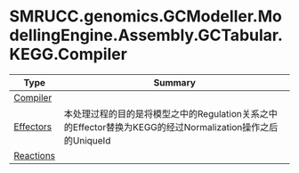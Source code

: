 ﻿
# SMRUCC.genomics.GCModeller.ModellingEngine.Assembly.GCTabular.KEGG.Compiler

|Type|Summary|
|----|-------|
|[Compiler](./Compiler.md)||
|[Effectors](./Effectors.md)|本处理过程的目的是将模型之中的Regulation关系之中的Effector替换为KEGG的经过Normalization操作之后的UniqueId|
|[Reactions](./Reactions.md)||

